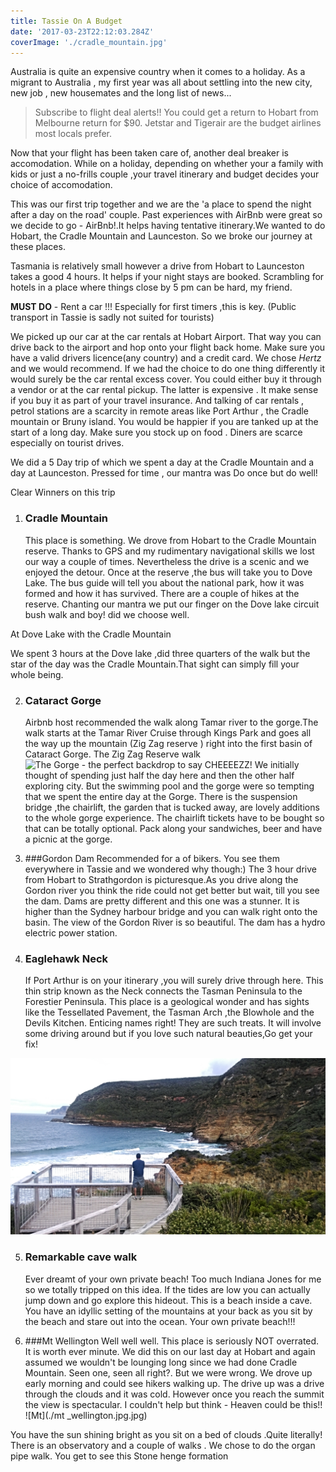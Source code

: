 ```yaml
---
title: Tassie On A Budget
date: '2017-03-23T22:12:03.284Z'
coverImage: './cradle_mountain.jpg'
---
```


Australia is quite an expensive country when it comes to a holiday. As a migrant to Australia , my first year was all about settling into the new city, new job , new housemates and the long list of news...

> Subscribe to flight deal alerts!! You could get a return to Hobart from Melbourne return for \$90. Jetstar and Tigerair are the budget airlines most locals prefer.

Now that your flight has been taken care of, another deal breaker is accomodation. While on a holiday, depending on whether your a family with kids or just a no-frills couple ,your travel itinerary and budget decides your choice of accomodation.

This was our first trip together and we are the 'a place to spend the night after a day on the road' couple. Past experiences with AirBnb were great so we decide to go - AirBnb!.It helps having tentative itinerary.We wanted to do Hobart, the Cradle Mountain and Launceston. So we broke our journey at these places.

Tasmania is relatively small however a drive from Hobart to Launceston takes a good 4 hours. It helps if your night stays are booked. Scrambling for hotels in a place where things close by 5 pm can be hard, my friend.

**MUST DO** - Rent a car !!! Especially for first timers ,this is key. (Public transport in Tassie is sadly not suited for tourists)

We picked up our car at the car rentals at Hobart Airport. That way you can drive back to the airport and hop onto your flight back home. Make sure you have a valid drivers licence(any country) and a credit card.
We chose _Hertz_ and we would recommend. If we had the choice to do one thing differently it would surely be the car rental excess cover. You could either buy it through a vendor or at the car rental pickup. The latter is expensive . It make sense if you buy it as part of your travel insurance.
And talking of car rentals , petrol stations are a scarcity in remote areas like Port Arthur , the Cradle mountain or Bruny island. You would be happier if you are tanked up at the start of a long day.
Make sure you stock up on food . Diners are scarce especially on tourist drives.

We did a 5 Day trip of which we spent a day at the Cradle Mountain and a day at Launceston.
Pressed for time , our mantra was Do once but do well!

Clear Winners on this trip

1. ### Cradle Mountain
   This place is something. We drove from Hobart to the Cradle Mountain reserve. Thanks to GPS and my rudimentary navigational skills we lost our way a couple of times. Nevertheless the drive is a scenic and we enjoyed the detour. Once at the reserve ,the bus will take you to Dove Lake. The bus guide will tell you about the national park, how it was formed and how it has survived. There are a couple of hikes at the reserve. Chanting our mantra we put our finger on the Dove lake circuit bush walk and boy! did we choose well.

At Dove Lake with the Cradle Mountain

We spent 3 hours at the Dove lake ,did three quarters of the walk but the star of the day was the Cradle Mountain.That sight can simply fill your whole being.

2. ### Cataract Gorge

   Airbnb host recommended the walk along Tamar river to the gorge.The walk starts at the Tamar River Cruise through Kings Park and goes all the way up the mountain (Zig Zag reserve ) right into the first basin of Cataract Gorge.
   The Zig Zag Reserve walk ![The Gorge - the perfect backdrop to say CHEEEEZZ!](./catract_gorge.jpg)
   We initially thought of spending just half the day here and then the other half exploring city. But the swimming pool and the gorge were so tempting that we spent the entire day at the Gorge. There is the suspension bridge ,the chairlift, the garden that is tucked away, are lovely additions to the whole gorge experience. The chairlift tickets have to be bought so that can be totally optional. Pack along your sandwiches, beer and have a picnic at the gorge.

3. ###Gordon Dam
   Recommended for a of bikers. You see them everywhere in Tassie and we wondered why though:) The 3 hour drive from Hobart to Strathgordon is picturesque.As you drive along the Gordon river you think the ride could not get better but wait, till you see the dam. Dams are pretty different and this one was a stunner. It is higher than the Sydney harbour bridge and you can walk right onto the basin. The view of the Gordon River is so beautiful. The dam has a hydro electric power station.

4. ### Eaglehawk Neck

   If Port Arthur is on your itinerary ,you will surely drive through here. This thin strip known as the Neck connects the Tasman Peninsula to the Forestier Peninsula. This place is a geological wonder and has sights like the Tessellated Pavement, the Tasman Arch ,the Blowhole and the Devils Kitchen. Enticing names right! They are such treats. It will involve some driving around but if you love such natural beauties,Go get your fix!

![Remarkable Cave from outside](./enchanted_cave.jpg)

5. ### Remarkable cave walk
   Ever dreamt of your own private beach! Too much Indiana Jones for me so we totally tripped on this idea. If the tides are low you can actually jump down and go explore this hideout. This is a beach inside a cave. You have an idyllic setting of the mountains at your back as you sit by the beach and stare out into the ocean.
   Your own private beach!!!

6) ###Mt Wellington
   Well well well. This place is seriously NOT overrated. It is worth ever minute. We did this on our last day at Hobart and again assumed we wouldn't be lounging long since we had done Cradle Mountain. Seen one, seen all right?. But we were wrong. We drove up early morning and could see hikers walking up. The drive up was a drive through the clouds and it was cold. However once you reach the summit the view is spectacular. I couldn't help but think - Heaven could be this!! ![Mt](./mt \_wellington.jpg.jpg)

You have the sun shining bright as you sit on a bed of clouds .Quite literally! There is an observatory and a couple of walks . We chose to do the organ pipe walk. You get to see this Stone henge formation
